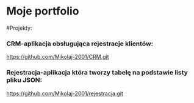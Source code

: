 # Moje portfolio

#Projekty:

### CRM-aplikacja obsługująca rejestracje klientów:
https://github.com/Mikolaj-2001/CRM.git

### Rejestracja-aplikacja która tworzy tabelę na podstawie listy pliku JSON:
https://github.com/Mikolaj-2001/rejestracja.git
